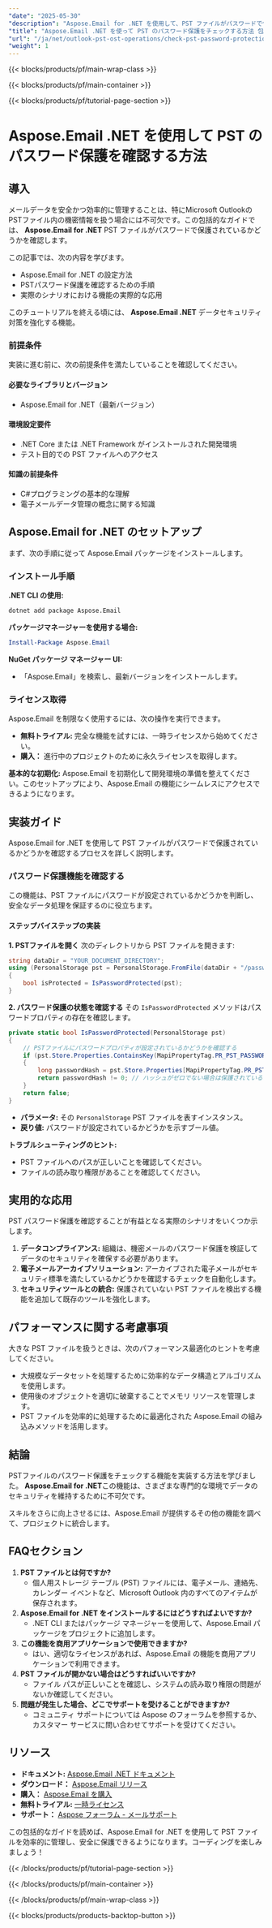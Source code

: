 ```yaml
---
"date": "2025-05-30"
"description": "Aspose.Email for .NET を使用して、PST ファイルがパスワードで保護されているかどうかを確認する方法を学びましょう。このステップバイステップガイドで、メールデータを保護しましょう。"
"title": "Aspose.Email .NET を使って PST のパスワード保護をチェックする方法 包括的なガイド"
"url": "/ja/net/outlook-pst-ost-operations/check-pst-password-protection-aspose-email-net/"
"weight": 1
---
```


{{< blocks/products/pf/main-wrap-class >}}

{{< blocks/products/pf/main-container >}}

{{< blocks/products/pf/tutorial-page-section >}}
# Aspose.Email .NET を使用して PST のパスワード保護を確認する方法

## 導入
メールデータを安全かつ効率的に管理することは、特にMicrosoft OutlookのPSTファイル内の機密情報を扱う場合には不可欠です。この包括的なガイドでは、 **Aspose.Email for .NET** PST ファイルがパスワードで保護されているかどうかを確認します。

この記事では、次の内容を学びます。
- Aspose.Email for .NET の設定方法
- PSTパスワード保護を確認するための手順
- 実際のシナリオにおける機能の実際的な応用

このチュートリアルを終える頃には、 **Aspose.Email .NET** データセキュリティ対策を強化する機能。

### 前提条件
実装に進む前に、次の前提条件を満たしていることを確認してください。

#### 必要なライブラリとバージョン
- Aspose.Email for .NET（最新バージョン）

#### 環境設定要件
- .NET Core または .NET Framework がインストールされた開発環境
- テスト目的での PST ファイルへのアクセス

#### 知識の前提条件
- C#プログラミングの基本的な理解
- 電子メールデータ管理の概念に関する知識

## Aspose.Email for .NET のセットアップ
まず、次の手順に従って Aspose.Email パッケージをインストールします。

### インストール手順

**.NET CLI の使用:**

```bash
dotnet add package Aspose.Email
```

**パッケージマネージャーを使用する場合:**

```powershell
Install-Package Aspose.Email
```

**NuGet パッケージ マネージャー UI:**
- 「Aspose.Email」を検索し、最新バージョンをインストールします。

### ライセンス取得
Aspose.Email を制限なく使用するには、次の操作を実行できます。
- **無料トライアル:** 完全な機能を試すには、一時ライセンスから始めてください。
- **購入：** 進行中のプロジェクトのために永久ライセンスを取得します。

**基本的な初期化:**
Aspose.Email を初期化して開発環境の準備を整えてください。このセットアップにより、Aspose.Email の機能にシームレスにアクセスできるようになります。

## 実装ガイド
Aspose.Email for .NET を使用して PST ファイルがパスワードで保護されているかどうかを確認するプロセスを詳しく説明します。

### パスワード保護機能を確認する
この機能は、PST ファイルにパスワードが設定されているかどうかを判断し、安全なデータ処理を保証するのに役立ちます。

#### ステップバイステップの実装

**1. PSTファイルを開く**
次のディレクトリから PST ファイルを開きます:

```csharp
string dataDir = "YOUR_DOCUMENT_DIRECTORY";
using (PersonalStorage pst = PersonalStorage.FromFile(dataDir + "/passwordprotectedPST.pst"))
{
    bool isProtected = IsPasswordProtected(pst);
}
```

**2. パスワード保護の状態を確認する**
その `IsPasswordProtected` メソッドはパスワードプロパティの存在を確認します。

```csharp
private static bool IsPasswordProtected(PersonalStorage pst)
{
    // PSTファイルにパスワードプロパティが設定されているかどうかを確認する
    if (pst.Store.Properties.ContainsKey(MapiPropertyTag.PR_PST_PASSWORD))
    {
        long passwordHash = pst.Store.Properties[MapiPropertyTag.PR_PST_PASSWORD].GetLong();
        return passwordHash != 0; // ハッシュがゼロでない場合は保護されている
    }
    return false;
}
```

- **パラメータ:** その `PersonalStorage` PST ファイルを表すインスタンス。
- **戻り値:** パスワードが設定されているかどうかを示すブール値。

**トラブルシューティングのヒント:**
- PST ファイルへのパスが正しいことを確認してください。
- ファイルの読み取り権限があることを確認してください。

## 実用的な応用
PST パスワード保護を確認することが有益となる実際のシナリオをいくつか示します。
1. **データコンプライアンス:** 組織は、機密メールのパスワード保護を検証してデータのセキュリティを確保する必要があります。
2. **電子メールアーカイブソリューション:** アーカイブされた電子メールがセキュリティ標準を満たしているかどうかを確認するチェックを自動化します。
3. **セキュリティツールとの統合:** 保護されていない PST ファイルを検出する機能を追加して既存のツールを強化します。

## パフォーマンスに関する考慮事項
大きな PST ファイルを扱うときは、次のパフォーマンス最適化のヒントを考慮してください。
- 大規模なデータセットを処理するために効率的なデータ構造とアルゴリズムを使用します。
- 使用後のオブジェクトを適切に破棄することでメモリ リソースを管理します。
- PST ファイルを効率的に処理するために最適化された Aspose.Email の組み込みメソッドを活用します。

## 結論
PSTファイルのパスワード保護をチェックする機能を実装する方法を学びました。 **Aspose.Email for .NET**この機能は、さまざまな専門的な環境でデータのセキュリティを維持するために不可欠です。

スキルをさらに向上させるには、Aspose.Email が提供するその他の機能を調べて、プロジェクトに統合します。

## FAQセクション
1. **PST ファイルとは何ですか?**
   - 個人用ストレージ テーブル (PST) ファイルには、電子メール、連絡先、カレンダー イベントなど、Microsoft Outlook 内のすべてのアイテムが保存されます。
2. **Aspose.Email for .NET をインストールするにはどうすればよいですか?**
   - .NET CLI またはパッケージ マネージャーを使用して、Aspose.Email パッケージをプロジェクトに追加します。
3. **この機能を商用アプリケーションで使用できますか?**
   - はい、適切なライセンスがあれば、Aspose.Email の機能を商用アプリケーションで利用できます。
4. **PST ファイルが開かない場合はどうすればいいですか?**
   - ファイル パスが正しいことを確認し、システムの読み取り権限の問題がないか確認してください。
5. **問題が発生した場合、どこでサポートを受けることができますか?**
   - コミュニティ サポートについては Aspose のフォーラムを参照するか、カスタマー サービスに問い合わせてサポートを受けてください。

## リソース
- **ドキュメント:** [Aspose.Email .NET ドキュメント](https://reference.aspose.com/email/net/)
- **ダウンロード：** [Aspose.Email リリース](https://releases.aspose.com/email/net/)
- **購入：** [Aspose.Email を購入](https://purchase.aspose.com/buy)
- **無料トライアル:** [一時ライセンス](https://releases.aspose.com/email/net/)
- **サポート：** [Aspose フォーラム - メールサポート](https://forum.aspose.com/c/email/10)

この包括的なガイドを読めば、Aspose.Email for .NET を使用して PST ファイルを効率的に管理し、安全に保護できるようになります。コーディングを楽しみましょう！

{{< /blocks/products/pf/tutorial-page-section >}}

{{< /blocks/products/pf/main-container >}}

{{< /blocks/products/pf/main-wrap-class >}}

{{< blocks/products/products-backtop-button >}}